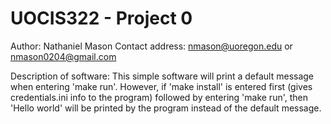 # UOCIS322 - Project 0
Author: Nathaniel Mason
Contact address: nmason@uoregon.edu or nmason0204@gmail.com

Description of software: This simple software will print a default message when entering 'make run'. However, if 'make install' is entered first (gives credentials.ini info to the program) followed by entering 'make run', then 'Hello world' will be printed by the program instead of the default message. 
